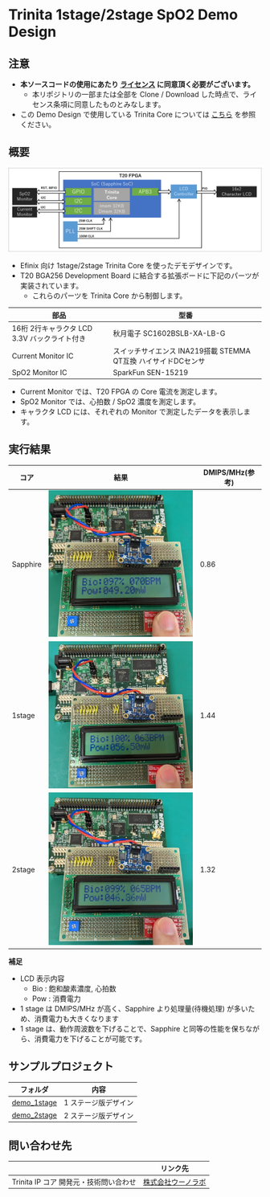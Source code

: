 # Trinita 1stage/2stage SpO2 Demo Design

## 注意

- **本ソースコードの使用にあたり [ライセンス](./LICENSE) に同意頂く必要がございます。**
  - 本リポジトリの一部または全部を Clone / Download した時点で、ライセンス条項に同意したものとみなします。
- この Demo Design で使用している Trinita Core については [こちら](https://github.com/unolabo/efx-trinita-exa) を参照ください。

## 概要

![image](./images/block_diagram.png)

- Efinix 向け 1stage/2stage Trinita Core を使ったデモデザインです。
- T20 BGA256 Development Board に結合する拡張ボードに下記のパーツが実装されています。
  - これらのパーツを Trinita Core から制御します。

| 部品  | 型番   |
| ------ | ------ |
| 16桁 2行キャラクタ LCD 3.3V バックライト付き  | 秋月電子 SC1602BSLB-XA-LB-G |
| Current Monitor IC     | スイッチサイエンス INA219搭載 STEMMA QT互換 ハイサイドDCセンサ |
| SpO2 Monitor IC        | SparkFun SEN-15219 |

- Current Monitor では、T20 FPGA の Core 電流を測定します。
- SpO2 Monitor では、心拍数 / SpO2 濃度を測定します。
- キャラクタ LCD には、それぞれの Monitor で測定したデータを表示します。


## 実行結果

| コア  | 結果   | DMIPS/MHz(参考) |
| ------ | ------ | ------ |
| Sapphire | ![image](./images/sapphire_result.png) | 0.86 |
| 1stage | ![image](./images/1stage_result.png) | 1.44 |
| 2stage | ![image](./images/2stage_result.png) | 1.32 |

**補足**

- LCD 表示内容
  - Bio : 飽和酸素濃度, 心拍数
  - Pow : 消費電力
- 1 stage は DMIPS/MHz が高く、Sapphire より処理量(待機処理) が多いため、消費電力も大きくなります
- 1 stage は、動作周波数を下げることで、Sapphire と同等の性能を保ちながら、消費電力を下げることが可能です。


## サンプルプロジェクト


| フォルダ | 内容  |
| ------ | ------ |
| [demo_1stage](./demo_1stage)  | 1 ステージ版デザイン |
| [demo_2stage](./demo_2stage)  | 2 ステージ版デザイン |

## 問い合わせ先

|   | リンク先 |
| ------ | ------ |
| Trinita IP コア 開発元・技術問い合わせ | [株式会社ウーノラボ ](https://www.unolabo.co.jp/) |
